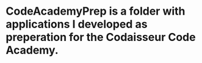 # CodeAcademyPrep is a folder with applications I developed as preperation for the Codaisseur Code Academy.
